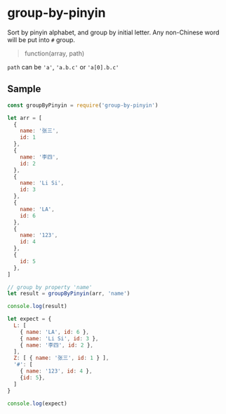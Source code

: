 # group-by-pinyin

Sort by pinyin alphabet, and group by initial letter.
Any non-Chinese word will be put into `#` group.

> function(array, path)

`path` can be `'a'`, `'a.b.c'` or `'a[0].b.c'`

## Sample

```js
const groupByPinyin = require('group-by-pinyin')

let arr = [
  {
    name: '张三',
    id: 1
  },
  {
    name: '李四',
    id: 2
  },
  {
    name: 'Li Si',
    id: 3
  },
  {
    name: 'LA',
    id: 6
  },
  {
    name: '123',
    id: 4
  },
  {
    id: 5
  },
]

// group by property 'name'
let result = groupByPinyin(arr, 'name')

console.log(result)

let expect = {
  L: [
    { name: 'LA', id: 6 },
    { name: 'Li Si', id: 3 },
    { name: '李四', id: 2 },
  ],
  Z: [ { name: '张三', id: 1 } ],
  '#': [
    { name: '123', id: 4 },
    {id: 5},
  ]
}

console.log(expect)

```
